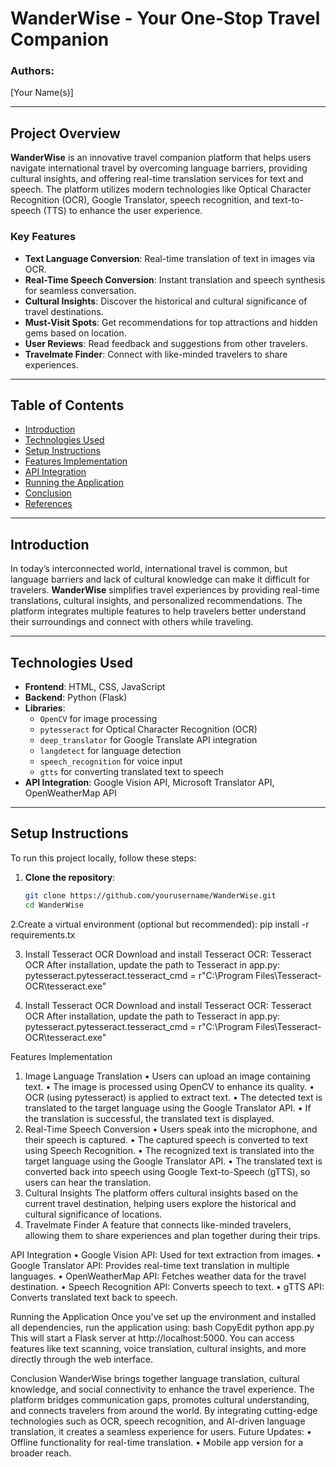 # WanderWise - Your One-Stop Travel Companion

### Authors:
[Your Name(s)]

---

## Project Overview

**WanderWise** is an innovative travel companion platform that helps users navigate international travel by overcoming language barriers, providing cultural insights, and offering real-time translation services for text and speech. The platform utilizes modern technologies like Optical Character Recognition (OCR), Google Translator, speech recognition, and text-to-speech (TTS) to enhance the user experience.

### Key Features
- **Text Language Conversion**: Real-time translation of text in images via OCR.
- **Real-Time Speech Conversion**: Instant translation and speech synthesis for seamless conversation.
- **Cultural Insights**: Discover the historical and cultural significance of travel destinations.
- **Must-Visit Spots**: Get recommendations for top attractions and hidden gems based on location.
- **User Reviews**: Read feedback and suggestions from other travelers.
- **Travelmate Finder**: Connect with like-minded travelers to share experiences.

---

## Table of Contents
- [Introduction](#introduction)
- [Technologies Used](#technologies-used)
- [Setup Instructions](#setup-instructions)
- [Features Implementation](#features-implementation)
- [API Integration](#api-integration)
- [Running the Application](#running-the-application)
- [Conclusion](#conclusion)
- [References](#references)

---

## Introduction
In today’s interconnected world, international travel is common, but language barriers and lack of cultural knowledge can make it difficult for travelers. **WanderWise** simplifies travel experiences by providing real-time translations, cultural insights, and personalized recommendations. The platform integrates multiple features to help travelers better understand their surroundings and connect with others while traveling.

---

## Technologies Used
- **Frontend**: HTML, CSS, JavaScript
- **Backend**: Python (Flask)
- **Libraries**:
  - `OpenCV` for image processing
  - `pytesseract` for Optical Character Recognition (OCR)
  - `deep_translator` for Google Translate API integration
  - `langdetect` for language detection
  - `speech_recognition` for voice input
  - `gtts` for converting translated text to speech
- **API Integration**: Google Vision API, Microsoft Translator API, OpenWeatherMap API

---

## Setup Instructions
To run this project locally, follow these steps:

1. **Clone the repository**:
   ```bash
   git clone https://github.com/yourusername/WanderWise.git
   cd WanderWise
2.Create a virtual environment (optional but recommended):
pip install -r requirements.tx

3. Install Tesseract OCR
Download and install Tesseract OCR: Tesseract OCR
After installation, update the path to Tesseract in app.py:
pytesseract.pytesseract.tesseract_cmd = r"C:\Program Files\Tesseract-OCR\tesseract.exe"

3. Install Tesseract OCR
Download and install Tesseract OCR: Tesseract OCR
After installation, update the path to Tesseract in app.py:
pytesseract.pytesseract.tesseract_cmd = r"C:\Program Files\Tesseract-OCR\tesseract.exe"

Features Implementation
1. Image Language Translation
•	Users can upload an image containing text.
•	The image is processed using OpenCV to enhance its quality.
•	OCR (using pytesseract) is applied to extract text.
•	The detected text is translated to the target language using the Google Translator API.
•	If the translation is successful, the translated text is displayed.
2. Real-Time Speech Conversion
•	Users speak into the microphone, and their speech is captured.
•	The captured speech is converted to text using Speech Recognition.
•	The recognized text is translated into the target language using the Google Translator API.
•	The translated text is converted back into speech using Google Text-to-Speech (gTTS), so users can hear the translation.
3. Cultural Insights
The platform offers cultural insights based on the current travel destination, helping users explore the historical and cultural significance of locations.
4. Travelmate Finder
A feature that connects like-minded travelers, allowing them to share experiences and plan together during their trips.

API Integration
•	Google Vision API: Used for text extraction from images.
•	Google Translator API: Provides real-time text translation in multiple languages.
•	OpenWeatherMap API: Fetches weather data for the travel destination.
•	Speech Recognition API: Converts speech to text.
•	gTTS API: Converts translated text back to speech.

Running the Application
Once you've set up the environment and installed all dependencies, run the application using:
bash
CopyEdit
python app.py
This will start a Flask server at http://localhost:5000. You can access features like text scanning, voice translation, cultural insights, and more directly through the web interface.

Conclusion
WanderWise brings together language translation, cultural knowledge, and social connectivity to enhance the travel experience. The platform bridges communication gaps, promotes cultural understanding, and connects travelers from around the world. By integrating cutting-edge technologies such as OCR, speech recognition, and AI-driven language translation, it creates a seamless experience for users.
Future Updates:
•	Offline functionality for real-time translation.
•	Mobile app version for a broader reach.
